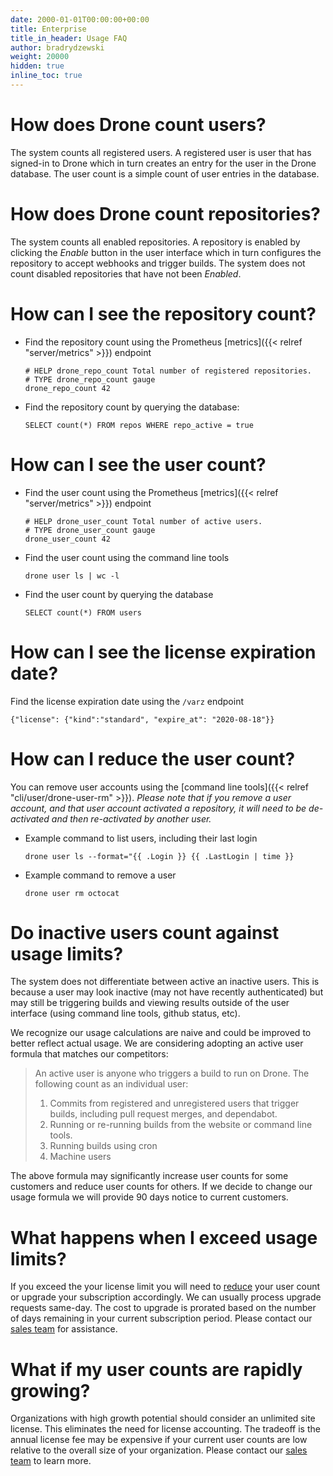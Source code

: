 ```yaml
---
date: 2000-01-01T00:00:00+00:00
title: Enterprise
title_in_header: Usage FAQ
author: bradrydzewski
weight: 20000
hidden: true
inline_toc: true
---
```


# How does Drone count users?

The system counts all registered users. A registered user is user that has signed-in to Drone which in turn creates an entry for the user in the Drone database. The user count is a simple count of user entries in the database.

# How does Drone count repositories?

The system counts all enabled repositories. A repository is enabled by clicking the _Enable_ button in the user interface which in turn configures the repository to accept webhooks and trigger builds. The system does not count disabled repositories that have not been _Enabled_.

# How can I see the repository count?

* Find the repository count using the Prometheus [metrics]({{< relref "server/metrics" >}}) endpoint
  ```
  # HELP drone_repo_count Total number of registered repositories.
  # TYPE drone_repo_count gauge
  drone_repo_count 42
  ```

* Find the repository count by querying the database:
  ```
  SELECT count(*) FROM repos WHERE repo_active = true
  ```

# How can I see the user count?

* Find the user count using the Prometheus [metrics]({{< relref "server/metrics" >}}) endpoint
  ```
  # HELP drone_user_count Total number of active users.
  # TYPE drone_user_count gauge
  drone_user_count 42
  ```

* Find the user count using the command line tools
  ```
  drone user ls | wc -l
  ```

* Find the user count by querying the database
  ```
  SELECT count(*) FROM users
  ```

# How can I see the license expiration date?

Find the license expiration date using the `/varz` endpoint

```
{"license": {"kind":"standard", "expire_at": "2020-08-18"}}
```

# How can I reduce the user count?

You can remove user accounts using the [command line tools]({{< relref "cli/user/drone-user-rm" >}}). _Please note that if you remove a user account, and that user account activated a repository, it will need to be de-activated and then re-activated by another user._

* Example command to list users, including their last login
  ```
  drone user ls --format="{{ .Login }} {{ .LastLogin | time }}
  ```

* Example command to remove a user
  ```
  drone user rm octocat
  ```

# Do inactive users count against usage limits?

The system does not differentiate between active an inactive users. This is because a user may look inactive (may not have recently authenticated) but may still be triggering builds and viewing results outside of the user interface (using command line tools, github status, etc).

We recognize our usage calculations are naive and could be improved to better reflect actual usage. We are considering adopting an active user formula that matches our competitors:

> An active user is anyone who triggers a build to run on Drone. The following count as an individual user:
> 1. Commits from registered and unregistered users that trigger builds, including pull request merges, and dependabot.
> 2. Running or re-running builds from the website or command line tools.
> 3. Running builds using cron
> 4. Machine users

The above formula may significantly increase user counts for some customers and reduce user counts for others. If we decide to change our usage formula we will provide 90 days notice to current customers.

# What happens when I exceed usage limits?

If you exceed the your license limit you will need to [reduce](#how-can-i-reduce-the-user-count) your user count or upgrade your subscription accordingly. We can usually process upgrade requests same-day. The cost to upgrade is prorated based on the number of days remaining in your current subscription period. Please contact our [sales team](mailto:sales@drone.io) for assistance.

# What if my user counts are rapidly growing?

Organizations with high growth potential should consider an unlimited site license. This eliminates the need for license accounting. The tradeoff is the annual license fee may be expensive if your current user counts are low relative to the overall size of your organization. Please contact our [sales team](mailto:sales@drone.io) to learn more.

